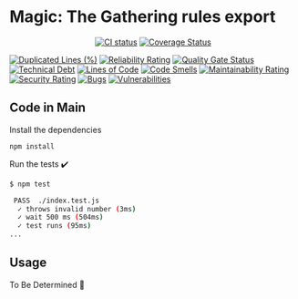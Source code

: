 # Magic: The Gathering rules export

<p align="center">
  <a href="https://github.com/kevinrobayna/mtg-rules-export/actions?branch=main"><img alt="CI status" src="https://github.com/kevinrobayna/mtg-rules-export/workflows/ci/badge.svg?branch=main"></a>
  <a href='https://coveralls.io/github/kevinrobayna/mtg-rules-export?branch=main'><img src='https://coveralls.io/repos/github/kevinrobayna/mtg-rules-export/badge.svg?branch=main' alt='Coverage Status' /></a>
</p>

  [![Duplicated Lines (%)](https://sonarcloud.io/api/project_badges/measure?project=kevinrobayna_mtg-rules-export&metric=duplicated_lines_density)](https://sonarcloud.io/summary/new_code?id=kevinrobayna_mtg-rules-export)
  [![Reliability Rating](https://sonarcloud.io/api/project_badges/measure?project=kevinrobayna_mtg-rules-export&metric=reliability_rating)](https://sonarcloud.io/summary/new_code?id=kevinrobayna_mtg-rules-export)
  [![Quality Gate Status](https://sonarcloud.io/api/project_badges/measure?project=kevinrobayna_mtg-rules-export&metric=alert_status)](https://sonarcloud.io/summary/new_code?id=kevinrobayna_mtg-rules-export)
  [![Technical Debt](https://sonarcloud.io/api/project_badges/measure?project=kevinrobayna_mtg-rules-export&metric=sqale_index)](https://sonarcloud.io/summary/new_code?id=kevinrobayna_mtg-rules-export)
  [![Lines of Code](https://sonarcloud.io/api/project_badges/measure?project=kevinrobayna_mtg-rules-export&metric=ncloc)](https://sonarcloud.io/summary/new_code?id=kevinrobayna_mtg-rules-export)
  [![Code Smells](https://sonarcloud.io/api/project_badges/measure?project=kevinrobayna_mtg-rules-export&metric=code_smells)](https://sonarcloud.io/summary/new_code?id=kevinrobayna_mtg-rules-export)
  [![Maintainability Rating](https://sonarcloud.io/api/project_badges/measure?project=kevinrobayna_mtg-rules-export&metric=sqale_rating)](https://sonarcloud.io/summary/new_code?id=kevinrobayna_mtg-rules-export)
  [![Security Rating](https://sonarcloud.io/api/project_badges/measure?project=kevinrobayna_mtg-rules-export&metric=security_rating)](https://sonarcloud.io/summary/new_code?id=kevinrobayna_mtg-rules-export)
  [![Bugs](https://sonarcloud.io/api/project_badges/measure?project=kevinrobayna_mtg-rules-export&metric=bugs)](https://sonarcloud.io/summary/new_code?id=kevinrobayna_mtg-rules-export)
  [![Vulnerabilities](https://sonarcloud.io/api/project_badges/measure?project=kevinrobayna_mtg-rules-export&metric=vulnerabilities)](https://sonarcloud.io/summary/new_code?id=kevinrobayna_mtg-rules-export)

## Code in Main

Install the dependencies

```shell
npm install
```

Run the tests :heavy_check_mark:

```bash
$ npm test

 PASS  ./index.test.js
  ✓ throws invalid number (3ms)
  ✓ wait 500 ms (504ms)
  ✓ test runs (95ms)
...
```

## Usage

To Be Determined :rocket:
